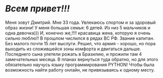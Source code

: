 #   ***Всем привет!!!***
Меня зовут Дмитрий. Мне 33 года. Увлекаюсь спортом и за здоровый образ жизни!
У меня большая семья: 6 детей. Из низ 5 мальчиков и одна девочка))) И, конечно же,!!!! красавица жена, которую я очень сильно люблю!!
В прошлом числился в рядах ВС РФ. Звание капитан. Без малого почти 15 лет выслуги. 
Решил, что армия - хорошо, но пора выходить из сложившейся зоны комфорта и двигаться дальше.
Последнего сына улетели рожать в Бразилию, и прожили там 4 замечательных месяца.
В планах вернуться туда обратно, но для этого обязательно научусь языку программирования PYTHON! Чтобы была возможность найти работу онлайн, не привязываясь к одному месту.

